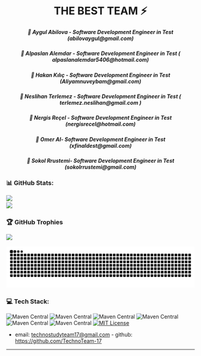 


<h1 align="center">THE BEST TEAM ⚡</h1> 
                                        
<h5 align="center">👋 Aygul Abilova - Software Development Engineer in Test (abilovaygul@gmail.com) </h5> 
<h5 align="center">👋 Alpaslan Alemdar - Software Development Engineer in Test ( alpaslanalemdar5406@hotmail.com)</h5> 
<h5 align="center">👋 Hakan Kılıç - Software Development Engineer in Test (Aliyamnuveybam@gmail.com)</h5> 
<h5 align="center">👋 Neslihan Terlemez - Software Development Engineer in Test ( terlemez.neslihan@gmail.com )</h5> 
<h5 align="center">👋 Nergis Reçel - Software Development Engineer in Test (nergisrecel@hotmail.com)</h5> 
<h5 align="center">👋 Omer Al- Software Development Engineer in Test (xfinaldest@gmail.com)</h5> 
<h5 align="center">👋 Sokol Rrustemi- Software Development Engineer in Test (sokolrrustemi@gmail.com)</h5> 


### 📊 GitHub Stats:
![](https://github-readme-stats.vercel.app/api?username=TechnoTeam-17&theme=dark&include_all_commits=true&count_private=true)<br/>
![](https://github-readme-stats.vercel.app/api/top-langs/?username=TechnoTeam-17&theme=dark&hide=javascript,html&include_all_commits=true&count_private=true)

### 🏆 GitHub Trophies
 ![](https://github-profile-trophy.vercel.app/?username=TechnoTeam-17&theme=radical&no-frame=true&no-bg=false&margin-w=4)
 
 ![](https://github.com/BEPb/BEPb/raw/output/github-contribution-grid-snake.svg)

 ### 💻 Tech Stack:
![Maven Central](https://img.shields.io/maven-central/v/org.seleniumhq.selenium/selenium-java?versionSuffix=4.11.0&label=Selenium)
![Maven Central](https://img.shields.io/maven-central/v/io.cucumber/cucumber-java?versionSuffix=7.9.0&label=Cucumber)
![Maven Central](https://img.shields.io/maven-central/v/org.testng/testng?versionSuffix=7.7.0&label=TestNG)
![Maven Central](https://img.shields.io/maven-central/v/org.slf4j/slf4j-api?versionSuffix=1.8.0-beta2&label=Slf4j)
![Maven Central](https://img.shields.io/maven-central/v/org.apache.commons/commons-lang3?versionSuffix=3.12.0&label=Apache%20Commons)
![Maven Central](https://img.shields.io/maven-central/v/tech.grasshopper/extentreports-cucumber7-adapter?versionSuffix=1.9.2&label=Grashopper)
[![MIT License](https://img.shields.io/badge/License-MIT-green.svg)](https://choosealicense.com/licenses/mit/)

- email:  technostudyteam17@gmail.com - github: https://github.com/TechnoTeam-17
---








